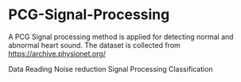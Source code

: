 # PCG-Signal-Processing
A PCG Signal processing method is applied for detecting normal and abnormal heart sound. The dataset is collected from https://archive.physionet.org/

Data Reading
Noise reduction
Signal Processing 
Classification 
